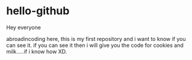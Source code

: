 # hello-github

Hey everyone

abroadincoding here, this is my first repository and i want to know if you can see it.
if you can see it then i will give you the code for cookies and milk.....if i know how XD.
